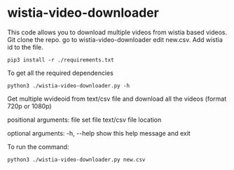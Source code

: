 # wistia-video-downloader

This code allows you to download multiple videos from wistia based videos. 
Git clone the repo. go to wistia-video-downloader edit new.csv.
Add wistia id to the file.

```pip3 install -r ./requirements.txt```

To get all the required dependencies

```python3 ./wistia-video-downloader.py -h```

Get multiple wvideoid from text/csv file and download all the videos (format
720p or 1080p)

positional arguments:
  file        set file text/csv file location

optional arguments:
  -h, --help  show this help message and exit

To run the command:

```python3 ./wistia-video-downloader.py new.csv```
